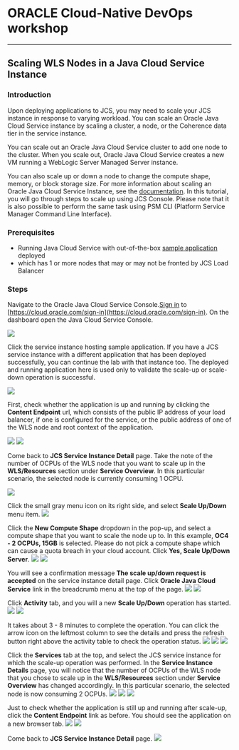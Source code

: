 # ORACLE Cloud-Native DevOps workshop #
----
## Scaling WLS Nodes in a Java Cloud Service Instance ##

### Introduction ###
Upon deploying applications to JCS, you may need to scale your JCS instance in response to varying workload. You can scale an Oracle Java Cloud Service instance by scaling a cluster, a node, or the Coherence data tier in the service instance.

You can scale out an Oracle Java Cloud Service cluster to add one node to the cluster. When you scale out, Oracle Java Cloud Service creates a new VM running a WebLogic Server Managed Server instance.

You can also scale up or down a node to change the compute shape, memory, or block storage size. For more information about scaling an Oracle Java Cloud Service Instance, see the [documentation](https://docs.oracle.com/cloud/latest/jcs_gs/JSCUG/GUID-02D79DE3-643B-44B9-A979-340BD472B529.htm#JSCUG3289). In this tutorial, you will go through steps to scale up using JCS Console. Please note that it is also possible to perform the same task using PSM CLI (Platform Service Manager Command Line Interface).

### Prerequisites ###

- Running Java Cloud Service with out-of-the-box [sample application](https://docs.oracle.com/en/cloud/paas/java-cloud/jscug/sample-application-deployed-oracle-java-cloud-service-instance.html) deployed
- which has 1 or more nodes that may or may not be fronted by JCS Load Balancer


### Steps ###
Navigate to the Oracle Java Cloud Service Console.[Sign in](../common/sign.in.to.oracle.cloud.md) to [https://cloud.oracle.com/sign-in](https://cloud.oracle.com/sign-in). On the dashboard open the Java Cloud Service Console.

![](images/00.png)

Click the service instance hosting sample application. If you have a JCS service instance with a different application that has been deployed successfully, you can continue the lab with that instance too. The deployed and running application here is used only to validate the scale-up or scale-down operation is successful.

![](images/01.png)

First, check whether the application is up and running by clicking the **Content Endpoint** url, which consists of the public IP address of your load balancer, if one is configured for the service, or the public address of one of the WLS node and root context of the application.

![](images/02.png)
![](images/03.png)

Come back to **JCS Service Instance Detail** page. Take the note of the number of OCPUs of the WLS node that you want to scale up in the **WLS/Resources** section under **Service Overview**. In this particular scenario, the selected node is currently consuming 1 OCPU.

![](images/04.png)

Click the small gray menu icon on its right side, and select **Scale Up/Down** menu item.
![](images/05.png)

Click the **New Compute Shape** dropdown in the pop-up, and select a compute shape that you want to scale the node up to. In this example, **OC4 - 2 OCPUs, 15GB** is selected. Please do not pick a compute shape which can cause a quota breach in your cloud account. Click **Yes, Scale Up/Down Server**.
![](images/06.png)
![](images/07.png)

You will see a confirmation message **The scale up/down request is accepted** on the service instance detail page. Click **Oracle Java Cloud Service** link in the breadcrumb menu at the top of the page.
![](images/08.png)
![](images/09.png)

Click **Activity** tab, and you will a new **Scale Up/Down** operation has started.
![](images/10.png)
![](images/11.png)

It takes about 3 - 8 minutes to complete the operation. You can click the arrow icon on the leftmost column to see the details and press the refresh button right above the activity table to check the operation status.
![](images/12.png)
![](images/13.png)
![](images/14.png)

Click the **Services** tab at the top, and select the JCS service instance for which the scale-up operation was performed.  In the **Service Instance Details** page, you will notice that the number of OCPUs of the WLS node that you chose to scale up in the **WLS/Resources** section under **Service Overview** has changed accordingly. In this particular scenario, the selected node is now consuming 2 OCPUs.
![](images/15.png)
![](images/16.png)
![](images/17.png)


Just to check whether the application is still up and running after scale-up, click the **Content Endpoint** link as before. You should see the application on a new browser tab.
![](images/18.png)
![](images/19.png)


Come back to **JCS Service Instance Detail** page.
![](images/20.png)
